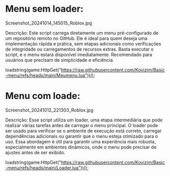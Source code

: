 # Menu sem loader:

Screenshot_20241014_145015_Roblox.jpg

Descrição:
Este script carrega diretamente um menu pré-configurado de um repositório remoto no GitHub. Ele é ideal para quem deseja uma implementação rápida e prática, sem etapas adicionais como verificações de integridade ou carregamentos de recursos extras. Basta executar o script, e o menu estará disponível imediatamente. Recomendado para usuários que precisam de simplicidade e eficiência.


loadstring(game:HttpGet("https://raw.githubusercontent.com/Kovizim/Basic-menu/refs/heads/main/Meumenu.lua"))();


# Menu com loade:

Screenshot_20241012_221303_Roblox.jpg

Descrição:
Esse script utiliza um loader, uma etapa intermediária que pode realizar várias tarefas antes de carregar o menu principal. O loader pode ser usado para verificar se o ambiente de execução está correto, carregar dependências adicionais ou garantir que o menu esteja otimizado para o uso. Essa abordagem é útil para garantir uma experiência mais robusta, especialmente em ambientes dinâmicos, onde o menu pode precisar de ajustes antes de ser exibido.


loadstring(game:HttpGet("https://raw.githubusercontent.com/Kovizim/Basic-menu/refs/heads/main/Loader.lua"))();
